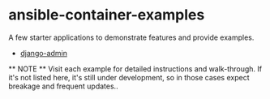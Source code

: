 # ansible-container-examples

A few starter applications to demonstrate features and provide examples.

- [django-admin](https://github.com/ansible/ansible-container-examples/tree/master/django-admin)

** NOTE ** Visit each example for detailed instructions and walk-through. If it's not listed here, it's still under development, so in those cases expect 
breakage and frequent updates..
